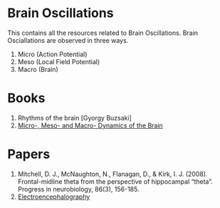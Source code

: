 # Brain Oscillations

This contains all the resources related to Brain Oscillations. Brain Osciallations are observed in three ways. 
1. Micro (Action Potential)
2. Meso (Local Field Potential)
3. Macro (Brain)


# Books
1. Rhythms of the brain [Gyorgy Buzsaki]
2. [Micro-, Meso- and Macro- Dynamics of the Brain](https://www.ncbi.nlm.nih.gov/books/NBK435748/pdf/Bookshelf_NBK435748.pdf)




# Papers
1. Mitchell, D. J., McNaughton, N., Flanagan, D., & Kirk, I. J. (2008). Frontal-midline theta from the perspective of hippocampal “theta”. Progress in neurobiology, 86(3), 156-185.
2. [Electroencephalography](https://www.sciencedirect.com/science/article/pii/S0960982218315513?via%3Dihub)


